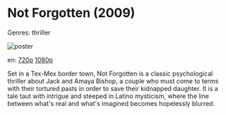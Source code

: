 # Not Forgotten (2009)

Genres: thriller

![poster](http://image.tmdb.org/t/p/w500/ryUxHXAawXoyB1XVYN31kglhsS5.jpg)

en:
  [720p](magnet:?xt=urn:btih:41C41BC70A70705C17A69339D421FC28DCEEBF33&tr=udp://glotorrents.pw:6969/announce&tr=udp://tracker.opentrackr.org:1337/announce&tr=udp://torrent.gresille.org:80/announce&tr=udp://tracker.openbittorrent.com:80&tr=udp://tracker.coppersurfer.tk:6969&tr=udp://tracker.leechers-paradise.org:6969&tr=udp://p4p.arenabg.ch:1337&tr=udp://tracker.internetwarriors.net:1337)
  [1080p](magnet:?xt=urn:btih:029FA2AB8C47897E9D3CD04FC4221F1555C1ABAC&tr=udp://glotorrents.pw:6969/announce&tr=udp://tracker.opentrackr.org:1337/announce&tr=udp://torrent.gresille.org:80/announce&tr=udp://tracker.openbittorrent.com:80&tr=udp://tracker.coppersurfer.tk:6969&tr=udp://tracker.leechers-paradise.org:6969&tr=udp://p4p.arenabg.ch:1337&tr=udp://tracker.internetwarriors.net:1337)
  


Set in a Tex-Mex border town, Not Forgotten is a classic psychological thriller about Jack and Amaya Bishop, a couple who must come to terms with their tortured pasts in order to save their kidnapped daughter. It is a tale taut with intrigue and steeped in Latino mysticism, where the line between what's real and what's imagined becomes hopelessly blurred.
